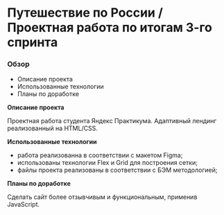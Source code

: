 # Путешествие по России / Проектная работа по итогам 3-го спринта

### Обзор
* Описание проекта
* Использованные технологии
* Планы по доработке

**Описание проекта**

Проектная работа студента Яндекс Практикума. Адаптивный лендинг реализованный на HTML/CSS.

**Использованные технологии**

* работа реализованна в соответствии с макетом Figma;
* использованы технологии Flex и Grid для построения сетки;
* файлы проекта реализованы в соответствии с БЭМ методологией;

**Планы по доработке**

Сделать сайт более отзывчивым и функциональным, применив JavaScript.
